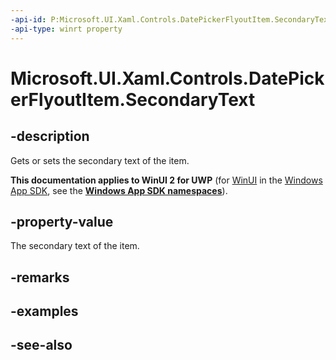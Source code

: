 ```yaml
---
-api-id: P:Microsoft.UI.Xaml.Controls.DatePickerFlyoutItem.SecondaryText
-api-type: winrt property
---
```


<!-- Property syntax
public string SecondaryText { get;  set; }
-->

# Microsoft.UI.Xaml.Controls.DatePickerFlyoutItem.SecondaryText

## -description
Gets or sets the secondary text of the item.

**This documentation applies to WinUI 2 for UWP** (for [WinUI](/windows/apps/winui/winui3/) in the [Windows App SDK](/windows/apps/windows-app-sdk/), see the **[Windows App SDK namespaces](/windows/windows-app-sdk/api/winrt/)**).

## -property-value
The secondary text of the item.

## -remarks

## -examples

## -see-also
